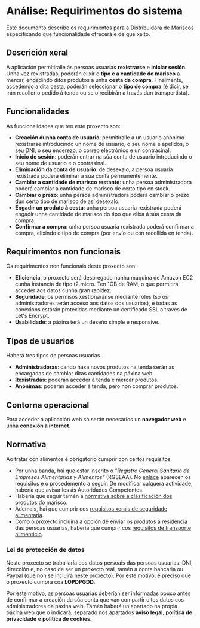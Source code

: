 # Análise: Requirimentos do sistema

Este documento describe os requirimentos para a Distribuidora de Mariscos especificando que funcionalidade ofrecerá e de que xeito.

## Descrición xeral
A aplicación permitiralle ás persoas usuarias **rexistrarse** e **iniciar sesión**. Unha vez rexistradas, poderán elixir o **tipo e a cantidade de marisco** a mercar, engadindo ditos produtos a unha **cesta da compra**. Finalmente, accedendo a dita cesta, poderán seleccionar o **tipo de compra** (é dicir, se irán recoller o pedido á tenda ou se o recibirán a través dun transportista).

## Funcionalidades
As funcionalidades que ten este proxecto son:
- **Creación dunha conta de usuario**: permitiralle a un usuario anónimo rexistrarse introducindo un nome de usuario, o seu nome e apelidos, o seu DNI, o seu enderezo, o correo electrónico e un contrasinal.
- **Inicio de sesión**: poderán entrar na súa conta de usuario introducindo o seu nome de usuario e o contrasinal.
- **Eliminación da conta de usuario**: de desexalo, a persoa usuaria rexistrada poderá eliminar a súa conta permanentemente.
- **Cambiar a cantidade de marisco restante**: unha persoa administradora poderá cambiar a cantidade de marisco de certo tipo en stock.
- **Cambiar o prezo**: unha persoa administradora poderá cambiar o prezo dun certo tipo de marisco de así desexalo.
- **Engadir un produto á cesta**: unha persoa usuaria rexistrada poderá engadir unha cantidade de marisco do tipo que elixa á súa cesta da compra.
- **Confirmar a compra**: unha persoa usuaria rexistrada poderá confirmar a compra, elixindo o tipo de compra (por envío ou con recollida en tenda).

## Requirimentos non funcionais
Os requirimentos non funcionais deste proxecto son:
- **Eficiencia**: o proxecto será despregado nunha máquina de Amazon EC2 cunha instancia de tipo t2.micro. Ten 1GB de RAM, o que permitirá acceder aos datos cunha gran rapidez.
- **Seguridade**: os permisos xestionaranse mediante roles (só os administradores terán acceso aos datos dos usuarios), e todas as conexions estarán protexidas mediante un certificado SSL a través de Let's Encrypt.
- **Usabilidade**: a páxina terá un deseño simple e responsive.

## Tipos de usuarios
Haberá tres tipos de persoas usuarias.
- **Administradoras**: cando haxa novos produtos na tenda serán as encargadas de cambiar ditas cantidades na páxina web.
- **Rexistradas**: poderán acceder á tenda e mercar produtos.
- **Anónimas**: poderán acceder á tenda, pero non comprar produtos.

## Contorna operacional
Para acceder á aplicación web só serán necesarios un **navegador web** e unha **conexión a internet**.

## Normativa
Ao tratar con alimentos é obrigatorio cumprir con certos requisitos.
- Por unha banda, hai que estar inscrito o _"Registro General Sanitario de Empresas Alimentarias y Alimentos"_ (RGSEAA). No [enlace](https://www.aesan.gob.es/AECOSAN/web/seguridad_alimentaria/subseccion/procedimientos_registro.htm) aparecen os requisitos e o procedemento a seguir. De modificar calquera actividade, habería que avisarlles ás Autoridades Competentes.
- Habería que seguir tamén a [normativa sobre a clasificación dos produtos do marisco](https://www.boe.es/buscar/doc.php?id=BOE-A-2004-2125).
- Ademais, hai que cumprir cos [requisitos xerais de seguridade alimentaria](https://www.boe.es/diario_boe/txt.php?id=BOE-A-2020-15872).
- Como o proxecto incluiría a opción de enviar os produtos á residencia das persoas usuarias, habería que cumprir cos [requisitos de transporte alimenticio](https://www.boe.es/buscar/doc.php?id=BOE-A-2009-18004).

### Lei de protección de datos
Neste proxecto se traballaría cos datos persoais das persoas usuarias: DNI, dirección e, no caso de ser un proxecto real, tamén a conta bancaria ou Paypal (que non se incluirá neste proxecto). Por este motivo, é preciso que o proxecto cumpra coa **LOPDPGDD**.

Por este motivo, as persoas usuarias deberían ser informadas pouco antes de confirmar a creación da súa conta que van compartir ditos datos cos administradores da páxina web. Tamén haberá un apartado na propia páxina web que o indicará, separado nos apartados **aviso legal**, **política de privacidade** e **política de cookies**.
